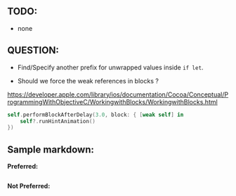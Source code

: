 ## TODO:

* none

## QUESTION:

* Find/Specify another prefix for unwrapped values inside `if let`.

* Should we force the weak references in blocks ?

https://developer.apple.com/library/ios/documentation/Cocoa/Conceptual/ProgrammingWithObjectiveC/WorkingwithBlocks/WorkingwithBlocks.html
```swift
self.performBlockAfterDelay(3.0, block: { [weak self] in 
	self?.runHintAnimation()
})
```

## Sample markdown:

**Preferred:**
```swift
```

**Not Preferred:**
```swift
```
